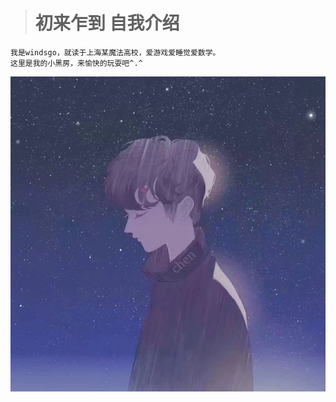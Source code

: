 ># 初来乍到 自我介绍
    我是windsgo，就读于上海某魔法高校，爱游戏爱睡觉爱数学。
    这里是我的小黑房，来愉快的玩耍吧^.^
![](https://github.com/windsgo/windsgo.github.io/raw/master/tx.jpg)
